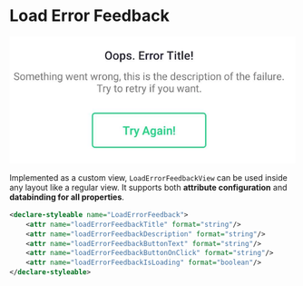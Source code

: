 # Load Error Feedback

<p align="center">
   <img src="../../../../../../../../../doc/images/load_feedback_error/load_feedback_error.png" />
</p>

Implemented as a custom view, `LoadErrorFeedbackView` can be used inside any layout like a regular view. It supports both **attribute configuration** and **databinding for all properties**.

```xml
<declare-styleable name="LoadErrorFeedback">
    <attr name="loadErrorFeedbackTitle" format="string"/>
    <attr name="loadErrorFeedbackDescription" format="string"/>
    <attr name="loadErrorFeedbackButtonText" format="string"/>
    <attr name="loadErrorFeedbackButtonOnClick" format="string"/>
    <attr name="loadErrorFeedbackIsLoading" format="boolean"/>
</declare-styleable>
```
